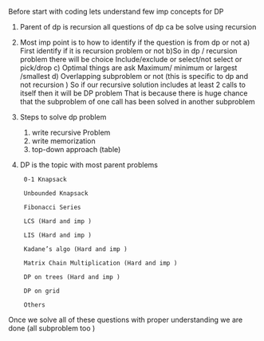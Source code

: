 Before start with coding lets understand few imp concepts for DP
1) Parent of dp is recursion all questions of dp ca be solve using recursion 
2) Most imp point is to how to identify if the question is from dp or not 
   a) First identify if it is recursion problem or not 
   b)So in  dp / recursion problem there will be choice Include/exclude or select/not select or pick/drop 
   c) Optimal things are ask  Maximum/ minimum or largest /smallest 
   d)  Overlapping subproblem or not (this is specific to dp and not recursion )
        So if our recursive solution includes at least 2 calls to itself then it will be DP problem
        That is because there is huge chance that the subproblem of one call has been solved in another subproblem 

3) Steps to solve dp problem 
    1) write recursive Problem
    2) write memorization 
    3) top-down approach (table) 
4) DP is the topic with most parent problems 

        0-1 Knapsack 

        Unbounded Knapsack 

        Fibonacci Series 

        LCS (Hard and imp )

        LIS (Hard and imp )

        Kadane’s algo (Hard and imp )

        Matrix Chain Multiplication (Hard and imp )

        DP on trees (Hard and imp )

        DP on grid 

        Others         

 Once we solve all of these questions with proper understanding we are done (all subproblem too )            